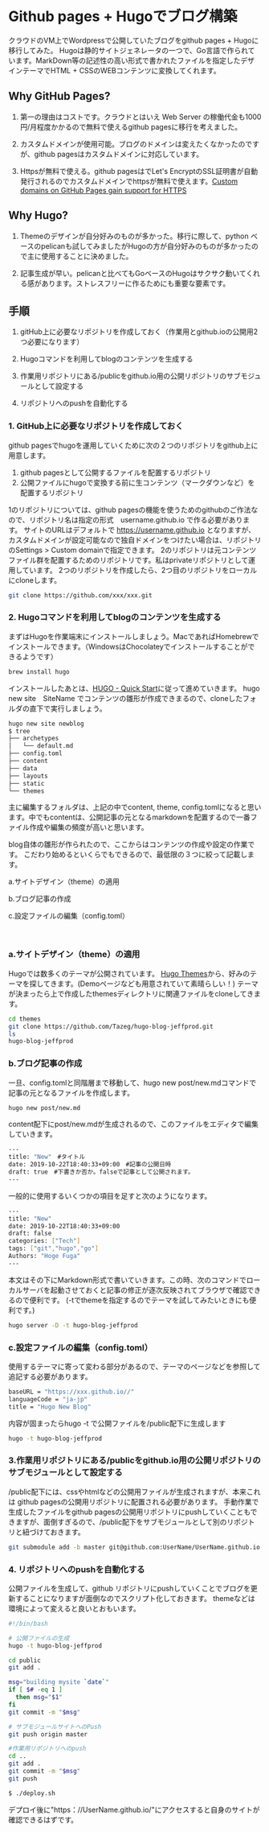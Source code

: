 # Github pages + Hugoでブログ構築


クラウドのVM上でWordpressで公開していたブログをgithub pages + Hugoに移行してみた。
Hugoは静的サイトジェネレータの一つで、Go言語で作られています。MarkDown等の記述性の高い形式で書かれたファイルを指定したデザインテーマでHTML + CSSのWEBコンテンツに変換してくれます。

## Why GitHub Pages?
1. 第一の理由はコストです。クラウドとはいえ Web Server の稼働代金も1000円/月程度かかるので無料で使えるgithub pagesに移行を考えました。

2. カスタムドメインが使用可能。ブログのドメインは変えたくなかったのですが、github pagesはカスタムドメインに対応しています。

3. Httpsが無料で使える。github pagesはでLet's EncryptのSSL証明書が自動発行されるのでカスタムドメインでhttpsが無料で使えます。[Custom domains on GitHub Pages gain support for HTTPS](https://github.blog/2018-05-01-github-pages-custom-domains-https/)

## Why Hugo?
1. Themeのデザインが自分好みのものが多かった。移行に際して、python ベースのpelicanも試してみましたがHugoの方が自分好みのものが多かったので主に使用することに決めました。

2. 記事生成が早い。pelicanと比べてもGoベースのHugoはサクサク動いてくれる感があります。ストレスフリーに作るためにも重要な要素です。

## 手順

1. gitHub上に必要なリポジトリを作成しておく（作業用とgithub.ioの公開用2つ必要になります）

2. Hugoコマンドを利用してblogのコンテンツを生成する

3. 作業用リポジトリにある/publicをgithub.io用の公開リポジトリのサブモジュールとして設定する

4. リポジトリへのpushを自動化する

### 1. GitHub上に必要なリポジトリを作成しておく
github pagesでhugoを運用していくために次の２つのリポジトリをgithub上に用意します。

1. github pagesとして公開するファイルを配置するリポジトリ　
2. 公開ファイルにhugoで変換する前に生コンテンツ（マークダウンなど）を配置するリポジトリ

1のリポジトリについては、github pagesの機能を使うためのgithubのご作法なので、リポジトリ名は指定の形式　username.github.io で作る必要があります。
サイトのURLはデフォルトで https://username.github.io となりますが、カスタムドメインが設定可能なので独自ドメインをつけたい場合は、リポジトリのSettings > Custom domainで指定できます。
2のリポジトリは元コンテンツファイル群を配置するためのリポジトリです。私はprivateリポジトリとして運用しています。
2つのリポジトリを作成したら、2つ目のリポジトリをローカルにcloneします。

```sh 
git clone https://github.com/xxx/xxx.git
```

### 2. Hugoコマンドを利用してblogのコンテンツを生成する
まずはHugoを作業端末にインストールしましょう。MacであればHomebrewでインストールできます。（WindowsはChocolateyでインストールすることができるようです）

```sh 
brew install hugo
```

インストールしたあとは、[HUGO - Quick Start](https://gohugo.io/getting-started/quick-start/)に従って進めていきます。
hugo new site　SiteName でコンテンツの雛形が作成できまるので、cloneしたフォルダの直下で実行しましょう。

```sh 
hugo new site newblog
$ tree
├── archetypes
│   └── default.md
├── config.toml
├── content
├── data
├── layouts
├── static
└── themes
```
主に編集するフォルダは、上記の中でcontent, theme, config.tomlになると思います。中でもcontentは、公開記事の元となるmarkdownを配置するので一番ファイル作成や編集の頻度が高いと思います。

blog自体の雛形が作られたので、ここからはコンテンツの作成や設定の作業です。
こだわり始めるといくらでもできるので、最低限の３つに絞って記載します。

a.サイトデザイン（theme）の適用

b.ブログ記事の作成

c.設定ファイルの編集（config.toml）

<br>

### a.サイトデザイン（theme）の適用
Hugoでは数多くのテーマが公開されています。
[Hugo Themes](https://themes.gohugo.io/tags/simple/)から、好みのテーマを探してきます。(Demoページなども用意されていて素晴らしい！)
テーマが決まったら上で作成したthemesディレクトリに関連ファイルをcloneしてきます。

```sh
cd themes
git clone https://github.com/Tazeg/hugo-blog-jeffprod.git 
ls
hugo-blog-jeffprod
```

### b.ブログ記事の作成
一旦、config.tomlと同階層まで移動して、hugo new post/new.mdコマンドで記事の元となるファイルを作成します。

```sh
hugo new post/new.md
```

content配下にpost/new.mdが生成されるので、このファイルをエディタで編集していきます。

```sh
---
title: "New"　#タイトル
date: 2019-10-22T18:40:33+09:00　#記事の公開日時
draft: true　#下書きか否か。falseで記事として公開されます。
---
```

一般的に使用するいくつかの項目を足すと次のようになります。

```sh
---
title: "New"
date: 2019-10-22T18:40:33+09:00
draft: false
categories: ["Tech"]
tags: ["git","hugo","go"]
Authors: "Hoge Fuga"
---
```

本文はその下にMarkdown形式で書いていきます。この時、次のコマンドでローカルサーバを起動させておくと記事の修正が逐次反映されてブラウザで確認できるので便利です。
(-tでthemeを指定するのでテーマを試してみたいときにも便利です。)

```sh
hugo server -D -t hugo-blog-jeffprod
```

### c.設定ファイルの編集（config.toml）
使用するテーマに寄って変わる部分があるので、テーマのページなどを参照して追記する必要があります。

```sh
baseURL = "https://xxx.github.io//"
languageCode = "ja-jp" 
title = "Hugo New Blog"
```

内容が固まったらhugo -t で公開ファイルを/public配下に生成します

```sh
hugo -t hugo-blog-jeffprod
```

### 3.作業用リポジトリにある/publicをgithub.io用の公開リポジトリのサブモジュールとして設定する
/public配下には、cssやhtmlなどの公開用ファイルが生成されますが、本来これは github pagesの公開用リポジトリに配置される必要があります。
手動作業で生成したファイルをgithub pagesの公開用リポジトリにpushしていくこともできますが、面倒すぎるので、/public配下をサブモジュールとして別のリポジトリと紐づけておきます。

```sh
git submodule add -b master git@github.com:UserName/UserName.github.io.git public
```

### 4. リポジトリへのpushを自動化する
公開ファイルを生成して、github リポジトリにpushしていくことでブログを更新することになりますが面倒なのでスクリプト化しておきます。
themeなどは環境によって変えると良いとおもいます。

```sh
#!/bin/bash

# 公開ファイルの生成
hugo -t hugo-blog-jeffprod

cd public
git add .

msg="building mysite `date`"
if [ $# -eq 1 ]
  then msg="$1"
fi
git commit -m "$msg"

# サブモジュールサイトへのPush
git push origin master

#作業用リポジトリへのpush
cd ..
git add .
git commit -m "$msg"
git push
```

```sh
$ ./deploy.sh
```

デプロイ後に"https：//UserName.github.io/"にアクセスすると自身のサイトが確認できるはずです。


